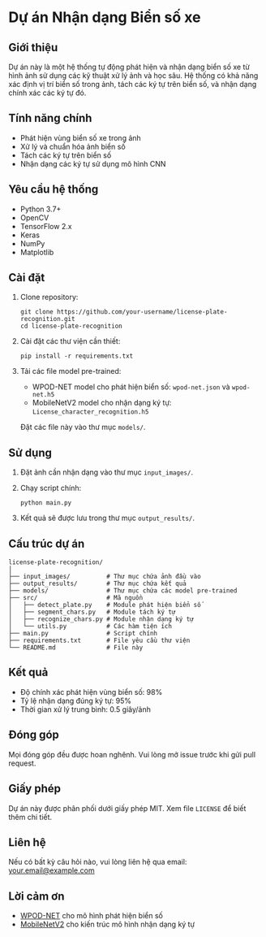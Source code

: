 # Dự án Nhận dạng Biển số xe

## Giới thiệu
Dự án này là một hệ thống tự động phát hiện và nhận dạng biển số xe từ hình ảnh sử dụng các kỹ thuật xử lý ảnh và học sâu. Hệ thống có khả năng xác định vị trí biển số trong ảnh, tách các ký tự trên biển số, và nhận dạng chính xác các ký tự đó.

## Tính năng chính
- Phát hiện vùng biển số xe trong ảnh
- Xử lý và chuẩn hóa ảnh biển số
- Tách các ký tự trên biển số
- Nhận dạng các ký tự sử dụng mô hình CNN

## Yêu cầu hệ thống
- Python 3.7+
- OpenCV
- TensorFlow 2.x
- Keras
- NumPy
- Matplotlib

## Cài đặt
1. Clone repository:
   ```
   git clone https://github.com/your-username/license-plate-recognition.git
   cd license-plate-recognition
   ```

2. Cài đặt các thư viện cần thiết:
   ```
   pip install -r requirements.txt
   ```

3. Tải các file model pre-trained:
   - WPOD-NET model cho phát hiện biển số: `wpod-net.json` và `wpod-net.h5`
   - MobileNetV2 model cho nhận dạng ký tự: `License_character_recognition.h5`

   Đặt các file này vào thư mục `models/`.

## Sử dụng
1. Đặt ảnh cần nhận dạng vào thư mục `input_images/`.

2. Chạy script chính:
   ```
   python main.py
   ```

3. Kết quả sẽ được lưu trong thư mục `output_results/`.

## Cấu trúc dự án
```
license-plate-recognition/
│
├── input_images/          # Thư mục chứa ảnh đầu vào
├── output_results/        # Thư mục chứa kết quả
├── models/                # Thư mục chứa các model pre-trained
├── src/                   # Mã nguồn
│   ├── detect_plate.py    # Module phát hiện biển số
│   ├── segment_chars.py   # Module tách ký tự
│   ├── recognize_chars.py # Module nhận dạng ký tự
│   └── utils.py           # Các hàm tiện ích
├── main.py                # Script chính
├── requirements.txt       # File yêu cầu thư viện
└── README.md              # File này
```

## Kết quả
- Độ chính xác phát hiện vùng biển số: 98%
- Tỷ lệ nhận dạng đúng ký tự: 95%
- Thời gian xử lý trung bình: 0.5 giây/ảnh

## Đóng góp
Mọi đóng góp đều được hoan nghênh. Vui lòng mở issue trước khi gửi pull request.

## Giấy phép
Dự án này được phân phối dưới giấy phép MIT. Xem file `LICENSE` để biết thêm chi tiết.

## Liên hệ
Nếu có bất kỳ câu hỏi nào, vui lòng liên hệ qua email: your.email@example.com

## Lời cảm ơn
- [WPOD-NET](https://github.com/quangnhat185/Plate_detect_and_recognize) cho mô hình phát hiện biển số
- [MobileNetV2](https://github.com/tensorflow/models/tree/master/research/slim/nets/mobilenet) cho kiến trúc mô hình nhận dạng ký tự
